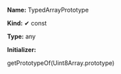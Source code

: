 **Name:** TypedArrayPrototype

**Kind:** ✔ const

**Type:** any

**Initializer:**

getPrototypeOf(Uint8Array.prototype)


